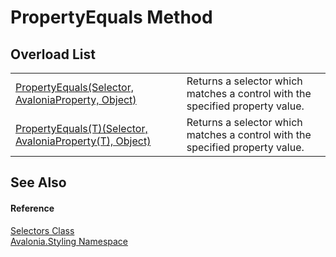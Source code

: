 # PropertyEquals Method


## Overload List
<table>
<tr>
<td><a href="M_Avalonia_Styling_Selectors_PropertyEquals">PropertyEquals(Selector, AvaloniaProperty, Object)</a></td>
<td>Returns a selector which matches a control with the specified property value.</td>
</tr>
<tr>
<td><a href="M_Avalonia_Styling_Selectors_PropertyEquals__1">PropertyEquals(T)(Selector, AvaloniaProperty(T), Object)</a></td>
<td>Returns a selector which matches a control with the specified property value.</td>
</tr>
</table>

## See Also


#### Reference
<a href="T_Avalonia_Styling_Selectors">Selectors Class</a>  
<a href="N_Avalonia_Styling">Avalonia.Styling Namespace</a>  
